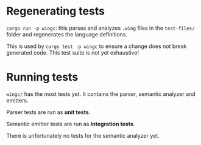 # Regenerating tests
`cargo run -p wingc`: this parses and analyzes `.wing` files in the `test-files/` folder and regenerates the language definitions.

This is used by `cargo test -p wingc` to ensure a change does not break generated code. This test suite is not yet exhaustive!

# Running tests
`wingc/` has the most tests yet. It contains the parser, semantic analyzer and emitters.

Parser tests are run as **unit tests**.

Semantic emitter tests are run as **integration tests**.

There is unfortunately no tests for the semantic analyzer yet.
